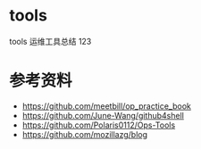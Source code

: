 # tools
tools 运维工具总结
123

# 参考资料
- https://github.com/meetbill/op_practice_book
- https://github.com/June-Wang/github4shell
- https://github.com/Polaris0112/Ops-Tools
- https://github.com/mozillazg/blog
